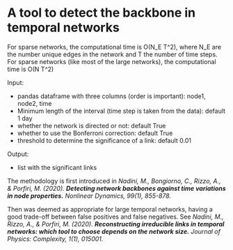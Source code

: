 # A tool to detect the backbone in temporal networks

For sparse networks, the computational time is O(N_E T^2), where N_E are the number unique edges in the network and T the number of time steps.
For sparse networks (like most of the large networks), the computational time is O(N T^2)
    
Input: 
- pandas dataframe with three columns (order is important): node1, node2, time
- Minimum length of the interval (time step is taken from the data): default 1 day
- whether the network is directed or not: default True
- whether to use the Bonferroni correction: default True
- threshold to determine the significance of a link: default 0.01
    
Output:
- list with the significant links    


The methodology is first introduced in 
*Nadini, M., Bongiorno, C., Rizzo, A., & Porfiri, M. (2020). **Detecting network backbones against time variations in node properties.** Nonlinear Dynamics, 99(1), 855-878.*
    
Then was deemed as appropriate for large temporal networks, having a good trade-off between false positives and false negatives. See
*Nadini, M., Rizzo, A., & Porfiri, M. (2020). **Reconstructing irreducible links in temporal networks: which tool to choose depends on the network size.** Journal of Physics: Complexity, 1(1), 015001.*
    
